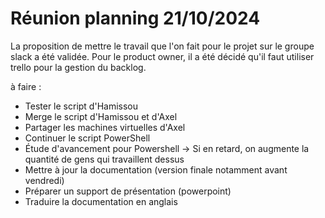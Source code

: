 # Réunion planning 21/10/2024

La proposition de mettre le travail que l'on fait pour le projet sur le groupe slack a été validée.
Pour le product owner, il a été décidé qu'il faut utiliser trello pour la gestion du backlog.

à faire :
- Tester le script d'Hamissou
- Merge le script d'Hamissou et d'Axel
- Partager les machines virtuelles d'Axel
- Continuer le script PowerShell
- Étude d'avancement pour Powershell -> Si en retard, on augmente la quantité de gens qui travaillent dessus
- Mettre à jour la documentation (version finale notamment avant vendredi)
- Préparer un support de présentation (powerpoint)
- Traduire la documentation en anglais
